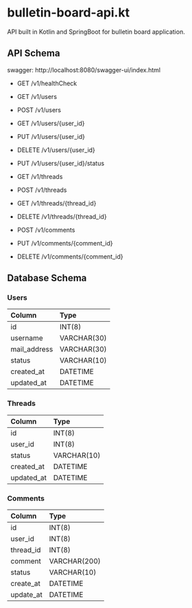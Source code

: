 # bulletin-board-api.kt
API built in Kotlin and SpringBoot for bulletin board application.

## API Schema
swagger: http://localhost:8080/swagger-ui/index.html

- GET /v1/healthCheck 

- GET /v1/users
- POST /v1/users
- GET /v1/users/{user_id}
- PUT /v1/users/{user_id}
- DELETE /v1/users/{user_id}
- PUT /v1/users/{user_id}/status
 
- GET /v1/threads
- POST /v1/threads
- GET /v1/threads/{thread_id}
- DELETE /v1/threads/{thread_id}

- POST /v1/comments
- PUT /v1/comments/{comment_id}
- DELETE /v1/comments/{comment_id}

## Database Schema
### Users
| Column       | Type        |
|:-------------|:------------|
| id           | INT(8)      |
| username     | VARCHAR(30) |
| mail_address | VARCHAR(30) |
| status       | VARCHAR(10) |
| created_at   | DATETIME    |
| updated_at   | DATETIME    |

### Threads
| Column     | Type        |
|:-----------|:------------|
| id         | INT(8)      |
| user_id    | INT(8)      |
| status     | VARCHAR(10) |
| created_at | DATETIME    |
| updated_at | DATETIME    |
 
### Comments
| Column    | Type         |
|:----------|:-------------|
| id        | INT(8)       |
| user_id   | INT(8)       |
| thread_id | INT(8)       |
| comment   | VARCHAR(200) |
| status    | VARCHAR(10)  |
| create_at | DATETIME     |
| update_at | DATETIME     |